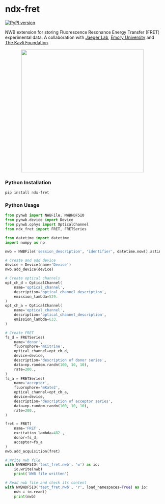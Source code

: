# ndx-fret
[![PyPI version](https://badge.fury.io/py/ndx-fret.svg)](https://badge.fury.io/py/ndx-fret)

NWB extension for storing Fluorescence Resonance Energy Transfer (FRET) experimental data.
A collaboration with [Jaeger Lab](https://scholarblogs.emory.edu/jaegerlab/), [Emory University](https://www.emory.edu/home/index.html) and [The Kavli Foundation](https://www.kavlifoundation.org/).

<p align="center">
<img src="media/FRET_schematic.png" width="400">
</p>

### Python Installation
```bash
pip install ndx-fret
```

### Python Usage
```python
from pynwb import NWBFile, NWBHDF5IO
from pynwb.device import Device
from pynwb.ophys import OpticalChannel
from ndx_fret import FRET, FRETSeries

from datetime import datetime
import numpy as np

nwb = NWBFile('session_description', 'identifier', datetime.now().astimezone())

# Create and add device
device = Device(name='Device')
nwb.add_device(device)

# Create optical channels
opt_ch_d = OpticalChannel(
    name='optical_channel',
    description='optical_channel_description',
    emission_lambda=529.
)
opt_ch_a = OpticalChannel(
    name='optical_channel',
    description='optical_channel_description',
    emission_lambda=633.
)

# Create FRET
fs_d = FRETSeries(
    name='donor',
    fluorophore='mCitrine',
    optical_channel=opt_ch_d,
    device=device,
    description='description of donor series',
    data=np.random.randn(100, 10, 10),
    rate=200.,
)
fs_a = FRETSeries(
    name='acceptor',
    fluorophore='mKate2',
    optical_channel=opt_ch_a,
    device=device,
    description='description of acceptor series',
    data=np.random.randn(100, 10, 10),
    rate=200.,
)

fret = FRET(
    name='FRET',
    excitation_lambda=482.,
    donor=fs_d,
    acceptor=fs_a
)
nwb.add_acquisition(fret)

# Write nwb file
with NWBHDF5IO('test_fret.nwb', 'w') as io:
    io.write(nwb)
    print('NWB file written')

# Read nwb file and check its content
with NWBHDF5IO('test_fret.nwb', 'r', load_namespaces=True) as io:
    nwb = io.read()
    print(nwb)
```
